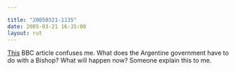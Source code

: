 ```yaml
---

title: "20050321-1135"
date: 2005-03-21 16:35:00
layout: rut
---
```


<p> <a href="http://news.bbc.co.uk/2/hi/americas/4363175.stm">This</a>
BBC article confuses me.  What does the Argentine government have
to do with a Bishop?  What will happen now?  Someone explain this
to me.</p>

